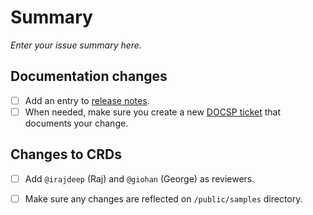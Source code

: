 # Summary

*Enter your issue summary here.*

## Documentation changes

* [ ] Add an entry to [release notes](.../RELEASE_NOTES.md).
* [ ] When needed, make sure you create a new [DOCSP ticket](https://jira.mongodb.org/projects/DOCSP) that documents your change.

## Changes to CRDs

* [ ] Add `@irajdeep` (Raj) and `@giohan` (George) as reviewers.
* [ ] Make sure any changes are reflected on `/public/samples` directory.

